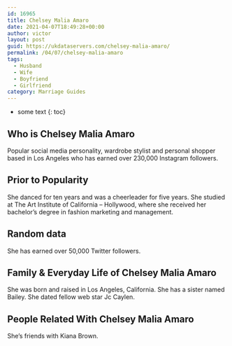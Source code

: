 ```yaml
---
id: 16965
title: Chelsey Malia Amaro
date: 2021-04-07T18:49:28+00:00
author: victor
layout: post
guid: https://ukdataservers.com/chelsey-malia-amaro/
permalink: /04/07/chelsey-malia-amaro
tags:
  - Husband
  - Wife
  - Boyfriend
  - Girlfriend
category: Marriage Guides
---
```


* some text
{: toc}


## Who is Chelsey Malia Amaro



Popular social media personality, wardrobe stylist and personal shopper based in Los Angeles who has earned over 230,000 Instagram followers.

                
                
                
## Prior to Popularity



She danced for ten years and was a cheerleader for five years. She studied at The Art Institute of California &#8211; Hollywood, where she received her bachelor&#8217;s degree in fashion marketing and management. 

                
                
                
## Random data



She has earned over 50,000 Twitter followers.

                
                
                
## Family & Everyday Life of Chelsey Malia Amaro



She was born and raised in Los Angeles, California. She has a sister named Bailey. She dated fellow web star Jc Caylen.

                
                
                
## People Related With Chelsey Malia Amaro



She&#8217;s friends with Kiana Brown.

                
              
            
          
          
          